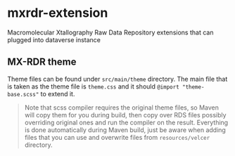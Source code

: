 # mxrdr-extension
Macromolecular Xtallography Raw Data Repository extensions that can plugged into dataverse instance 

## MX-RDR theme

Theme files can be found under `src/main/theme` directory.
The main file that is taken as the theme file is `theme.css` and it should `@import "theme-base.scss"` to extend it.

> Note that scss compiler requires the original theme files, so Maven will copy them for you during build,
> then copy over RDS files possibly overriding original ones and run the compiler on the result. 
> Everything is done automatically during Maven build, just be aware when adding files that you can use
> and overwrite files from `resources/velcer` directory.
